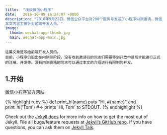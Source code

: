 ```yaml
---
title:  "浅谈微信小程序"
date:   2016-10-09 16:24:07 +0800
description: "2016年9月22日，微信公众平台对200个服务号发送了小程序内测邀请，微信的神话是否将在此继续延续。
本文内容主要针对前端开发人员。"
image: 
  thumb: wechat-app-thumb.jpg
  main: wechat-app-main.jpg
---
```

	这篇文章是写给前端开发人员的。
	目前，小程序仍旧出在内侧测阶段，没有收到邀请码的同志们需要等到开放申请后才能进行正式的注册、开发等。没有内测资格的同志可以通过本文的介绍进行有限制的开发。

## 1.开始

[微信小程序官方网站](http://mp.weixin.qq.com/debug/wxadoc/dev/)

{% highlight ruby %}
def print_hi(name)
  puts "Hi, #{name}"
end
print_hi('Tom')
#=> prints 'Hi, Tom' to STDOUT.
{% endhighlight %}

Check out the [Jekyll docs][jekyll-docs] for more info on how to get the most out of Jekyll. File all bugs/feature requests at [Jekyll’s GitHub repo][jekyll-gh]. If you have questions, you can ask them on [Jekyll Talk][jekyll-talk].

[jekyll-docs]: http://jekyllrb.com/docs/home
[jekyll-gh]:   https://github.com/jekyll/jekyll
[jekyll-talk]: https://talk.jekyllrb.com/
